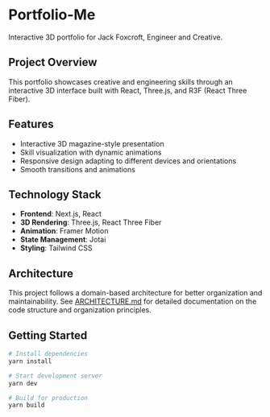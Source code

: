 # Portfolio-Me

Interactive 3D portfolio for Jack Foxcroft, Engineer and Creative.

## Project Overview

This portfolio showcases creative and engineering skills through an interactive 3D interface built with React, Three.js, and R3F (React Three Fiber).

## Features

- Interactive 3D magazine-style presentation
- Skill visualization with dynamic animations
- Responsive design adapting to different devices and orientations
- Smooth transitions and animations

## Technology Stack

- **Frontend**: Next.js, React
- **3D Rendering**: Three.js, React Three Fiber
- **Animation**: Framer Motion
- **State Management**: Jotai
- **Styling**: Tailwind CSS

## Architecture

This project follows a domain-based architecture for better organization and maintainability. See [ARCHITECTURE.md](./ARCHITECTURE.md) for detailed documentation on the code structure and organization principles.

## Getting Started

```bash
# Install dependencies
yarn install

# Start development server
yarn dev

# Build for production
yarn build
```
